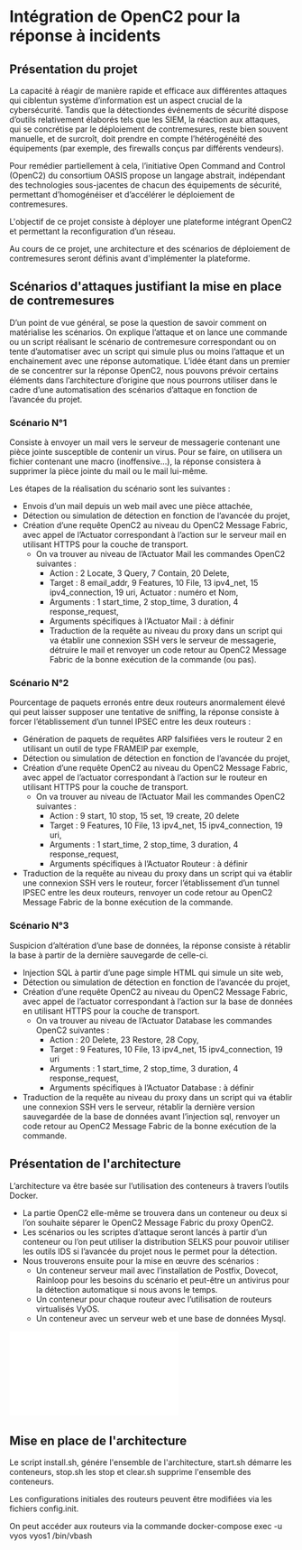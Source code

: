 # Intégration de OpenC2 pour la réponse à incidents

## Présentation du projet

La capacité à réagir de manière rapide et efficace aux différentes attaques qui ciblentun système d’information  est  un  aspect  crucial  de  la  cybersécurité.  Tandis  que  la  détectiondes  événements  de sécurité dispose  d’outils  relativement  élaborés  tels  que  les  SIEM,  la  réaction aux  attaques,  qui  se concrétise  par  le  déploiement  de  contremesures, reste  bien  souvent  manuelle,  et  de  surcroît,  doit prendre en compte l’hétérogénéité des équipements (par exemple, des firewalls conçus par différents vendeurs).  
  
Pour  remédier partiellement à  cela,  l’initiative Open  Command  and  Control (OpenC2) du consortium OASIS propose un langage abstrait, indépendant des technologies sous-jacentes de chacun des   équipements   de   sécurité, permettant   d’homogénéiser et   d’accélérer le déploiement de contremesures.   
  
L'objectif de ce projet consiste à déployer une plateforme intégrant OpenC2 et permettant la reconfiguration d’un réseau.    
  
Au cours de ce projet, une architecture et des scénarios de déploiement de contremesures seront définis avant d'implémenter la plateforme.

## Scénarios d'attaques justifiant la mise en place de contremesures

D’un point de vue général, se pose la question de savoir comment on matérialise les scénarios. On explique l’attaque et on lance une commande ou un script réalisant le scénario de contremesure correspondant ou on tente d’automatiser avec un script qui simule plus ou moins l’attaque et un enchainement avec une réponse automatique. L’idée étant dans un premier de se concentrer sur la réponse OpenC2, nous pouvons prévoir certains éléments dans l’architecture d’origine que nous pourrons utiliser dans le cadre d’une automatisation des scénarios d’attaque en fonction de l’avancée du projet.  
  
### Scénario N°1  
  
Consiste à envoyer un mail vers le serveur de messagerie contenant une pièce jointe susceptible de contenir un virus. Pour se faire, on utilisera un fichier contenant une macro (inoffensive…), la réponse consistera à supprimer la pièce jointe du mail ou le mail lui-même.   
  
Les étapes de la réalisation du scénario sont les suivantes :
* Envois d’un mail depuis un web mail avec une pièce attachée,
* Détection ou simulation de détection en fonction de l’avancée du projet,
* Création d’une requête OpenC2 au niveau du OpenC2 Message Fabric, avec appel de l’Actuator correspondant à l’action sur le serveur mail en utilisant HTTPS pour la couche de transport.
  * On va trouver au niveau de l’Actuator Mail les commandes OpenC2 suivantes :
    * Action : 2 Locate, 3 Query, 7 Contain, 20 Delete, 
    * Target : 8 email_addr, 9 Features, 10 File, 13 ipv4_net, 15 ipv4_connection, 19 uri, Actuator : numéro et Nom, 
    * Arguments : 1 start_time, 2 stop_time, 3 duration, 4 response_request,
    * Arguments spécifiques à l’Actuator Mail : à définir
    * Traduction de la requête au niveau du proxy dans un script qui va établir une connexion SSH vers le serveur de messagerie, détruire le mail et renvoyer un code retour au OpenC2 Message Fabric de la bonne exécution de la commande (ou pas).

### Scénario N°2

Pourcentage de paquets erronés entre deux routeurs anormalement élevé qui peut laisser supposer une tentative de sniffing, la réponse consiste à forcer l’établissement d’un tunnel IPSEC entre les deux routeurs :
* Génération de paquets de requêtes ARP falsifiées vers le routeur 2 en utilisant un outil de type FRAMEIP par exemple,
* Détection ou simulation de détection en fonction de l’avancée du projet,
* Création d’une requête OpenC2 au niveau du OpenC2 Message Fabric, avec appel de l’actuator correspondant à l’action sur le routeur en utilisant HTTPS pour la couche de transport. 
  * On va trouver au niveau de l’Actuator Mail les commandes OpenC2 suivantes :
    * Action : 9 start, 10 stop, 15 set, 19 create, 20 delete
    * Target : 9 Features, 10 File, 13 ipv4_net, 15 ipv4_connection, 19 uri,
    * Arguments : 1 start_time, 2 stop_time, 3 duration, 4 response_request,
    * Arguments spécifiques à l’Actuator Routeur : à définir
* Traduction de la requête au niveau du proxy dans un script qui va établir une connexion SSH vers le routeur, forcer l’établissement d’un tunnel IPSEC entre les deux routeurs, renvoyer un code retour au OpenC2 Message Fabric de la bonne exécution de la commande.

### Scénario N°3
Suspicion d’altération d’une base de données, la réponse consiste à rétablir la base à partir de la dernière sauvegarde de celle-ci.
* Injection SQL à partir d’une page simple HTML qui simule un site web,
* Détection ou simulation de détection en fonction de l’avancée du projet,
* Création d’une requête OpenC2 au niveau du OpenC2 Message Fabric, avec appel de l’actuator correspondant à l’action sur la base de données en utilisant HTTPS pour la couche de transport. 
  * On va trouver au niveau de l’Actuator Database les commandes OpenC2 suivantes :
    * Action : 20 Delete, 23 Restore, 28 Copy,
    * Target : 9 Features, 10 File, 13 ipv4_net, 15 ipv4_connection, 19 uri
    * Arguments : 1 start_time, 2 stop_time, 3 duration, 4 response_request,
    * Arguments spécifiques à l’Actuator Database : à définir
* Traduction de la requête au niveau du proxy dans un script qui va établir une connexion SSH vers le serveur, rétablir la dernière version sauvegardée de la base de données avant l’injection sql, renvoyer un code retour au OpenC2 Message Fabric de la bonne exécution de la commande.

## Présentation de l'architecture

L’architecture va être basée sur l’utilisation des conteneurs à travers l’outils Docker.
* La partie OpenC2 elle-même se trouvera dans un conteneur ou deux si l’on souhaite séparer le OpenC2 Message Fabric du proxy OpenC2. 
* Les scénarios ou les scriptes d’attaque seront lancés à partir d’un conteneur ou l’on peut utiliser la distribution SELKS pour pouvoir utiliser les outils IDS si l’avancée du projet nous le permet pour la détection.
* Nous trouverons ensuite pour la mise en œuvre des scénarios :
  * Un conteneur serveur mail avec l’installation de Postfix, Dovecot, Rainloop pour les besoins du scénario et peut-être un antivirus pour la détection automatique si nous avons le temps.
  * Un conteneur pour chaque routeur avec l’utilisation de routeurs virtualisés VyOS.
  * Un conteneur avec un serveur web et une base de données Mysql.
  
![Schéma de l'architecture](SchémaV1.pdf)

## Mise en place de l'architecture

Le script install.sh, génére l'ensemble de l'architecture, start.sh démarre les conteneurs, stop.sh les stop et clear.sh supprime l'ensemble des conteneurs.

Les configurations initiales des routeurs peuvent être modifiées via les fichiers config.init.

On peut accéder aux routeurs via la commande docker-compose exec -u vyos vyos1 /bin/vbash

